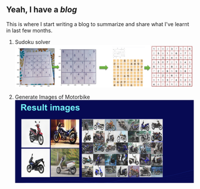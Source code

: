 Yeah, I have a *blog*
---

This is where I start writing a blog to summarize and share what I've learnt in last few months. 

1. Sudoku solver
![Sudoku Solver](./docs/assets/SudokuSover.png)

1. Generate Images of Motorbike
![GAN](./docs/assets/GAN.png)
